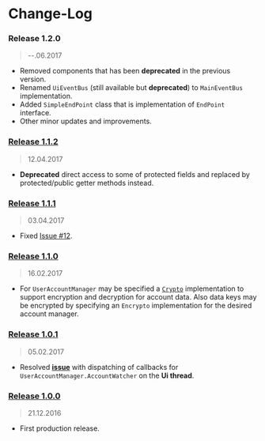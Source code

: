 Change-Log
===============

### Release 1.2.0 ###
> --.06.2017

- Removed components that has been **deprecated** in the previous version.
- Renamed `UiEventBus` (still available but **deprecated**) to `MainEventBus` implementation.
- Added `SimpleEndPoint` class that is implementation of `EndPoint` interface.
- Other minor updates and improvements.

### [Release 1.1.2](https://github.com/universum-studios/android_officium/releases/tag/1.1.2) ###
> 12.04.2017

- **Deprecated** direct access to some of protected fields and replaced by protected/public getter
  methods instead.

### [Release 1.1.1](https://github.com/universum-studios/android_officium/releases/tag/1.1.1) ###
> 03.04.2017

- Fixed [Issue #12](https://github.com/universum-studios/android_officium/issues/12).

### [Release 1.1.0](https://github.com/universum-studios/android_officium/releases/tag/1.1.0) ###
> 16.02.2017

- For `UserAccountManager` may be specified a [`Crypto`](https://github.com/universum-studios/android_crypto)
  implementation to support encryption and decryption for account data. Also data keys may be encrypted
  by specifying an `Encrypto` implementation for the desired account manager.

### [Release 1.0.1](https://github.com/universum-studios/android_officium/releases/tag/1.0.1) ###
> 05.02.2017

- Resolved **[issue](https://github.com/universum-studios/android_officium/issues/2)** with dispatching
  of callbacks for `UserAccountManager.AccountWatcher` on the **Ui thread**.

### [Release 1.0.0](https://github.com/universum-studios/android_officium/releases/tag/1.0.0) ###
> 21.12.2016

- First production release.